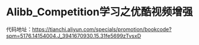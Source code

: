 # Alibb_Competition学习之优酷视频增强

代码地址：https://tianchi.aliyun.com/specials/promotion/bookcode?spm=5176.14154004.J_3941670930.15.31fe5699zTvsxD

